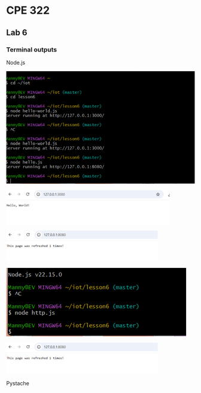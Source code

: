 # CPE 322
## Lab 6
### Terminal outputs

Node.js

![Image](https://github.com/Mannyv443/Design-6/blob/dada87753868bdce759d3a29334f9f82c1402218/Lab6/Lab6-1.png)

![Image](https://github.com/Mannyv443/Design-6/blob/1bc770cfe836ec874b5e29662a3732ebfb656424/Lab6/Lab6-1-1.png)

![Image](https://github.com/Mannyv443/Design-6/blob/eb553ac2843d4ceffc25a8696d53938779bfccd3/Lab6/Lab6-3-3.png)

![Image](https://github.com/Mannyv443/Design-6/blob/40c2ec153caec689cbe15a841b60ccd9aff63e40/Lab6/Lab6-3.png)

![Image](https://github.com/Mannyv443/Design-6/blob/cd4f32ff4084f1346903c4c23b8fe6abd2d13aed/Lab6/Lab6-3-3.png)

Pystache
